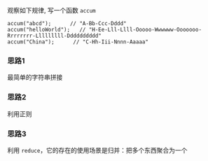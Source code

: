 观察如下规律, 写一个函数 `accum`
```
accum("abcd");      // "A-Bb-Ccc-Dddd"
accum("helloWorld");   // "H-Ee-Lll-Llll-Ooooo-Wwwwww-Ooooooo-Rrrrrrrr-Lllllllll-Dddddddddd"
accum("China");      // "C-Hh-Iii-Nnnn-Aaaaa"
```
### 思路1
最简单的字符串拼接
### 思路2
利用正则
### 思路3
利用 ``reduce``，它的存在的使用场景是归并：把多个东西聚合为一个